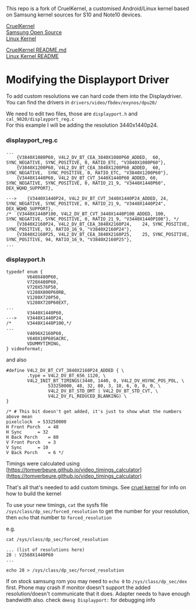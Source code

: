 This repo is a fork of CruelKernel, a customised Android/Linux kernel based on Samsung kernel sources for S10 and Note10 devices.


[CruelKernel](https://github.com/CruelKernel/samsung-exynos9820)  
[Samsung Open Source](https://opensource.samsung.com/main)  
[Linux Kernel](https://www.kernel.org/)

[CruelKernel README.md](https://github.com/lilboatclub/samsung-exynos9820/blob/cruel-DTI8-v3.8/CruelKernel%20README.md)  
[Linux Kernel README](https://github.com/lilboatclub/samsung-exynos9820/blob/cruel-DTI8-v3.8/README_linux)

# Modifying the Displayport Driver

To add custom resolutions we can hard code them into the Displaydriver. You can find the drivers in ```drivers/video/fbdev/exynos/dpu20/```

We need to edit two files, those are ```displayport.h``` and ```cal_9820/displayport_reg.c```  
For this example I will be adding the resolution 3440x1440p24.
### displayport_reg.c
```
...
	{V3840X1080P60,	V4L2_DV_BT_CEA_3840X1080P60_ADDED,	60, SYNC_NEGATIVE, SYNC_POSITIVE, 0, RATIO_ETC, "V3840X1080P60"},
	{V3840X1200P60,	V4L2_DV_BT_CEA_3840X1200P60_ADDED,	60, SYNC_NEGATIVE,	SYNC_POSITIVE, 0, RATIO_ETC, "V3840X1200P60"},
	{V3440X1440P60,	V4L2_DV_BT_CVT_3440X1440P60_ADDED, 60, SYNC_NEGATIVE, SYNC_POSITIVE, 0, RATIO_21_9, "V3440X1440P60", DEX_WQHD_SUPPORT},

--->	{V3440X1440P24, V4L2_DV_BT_CVT_3440X1440P24_ADDED, 24, SYNC_NEGATIVE, SYNC_POSITIVE, 0, RATIO_21_9, "V3440X1440P24", DEX_WQHD_SUPPORT},
/*	{V3440X1440P100, V4L2_DV_BT_CVT_3440X1440P100_ADDED, 100, SYNC_NEGATIVE, SYNC_POSITIVE, 0, RATIO_21_9, "V3440X1440P100"}, */
	{V3840X2160P24,	V4L2_DV_BT_CEA_3840X2160P24,	24, SYNC_POSITIVE, SYNC_POSITIVE, 93, RATIO_16_9, "V3840X2160P24"},
	{V3840X2160P25,	V4L2_DV_BT_CEA_3840X2160P25,	25, SYNC_POSITIVE, SYNC_POSITIVE, 94, RATIO_16_9, "V3840X2160P25"},
...
```
### displayport.h

```
typedef enum {
        V640X480P60,
        V720X480P60,
        V720X576P50,
        V1280X800P60RB,
        V1280X720P50,
        V1280X720P60EXT,
...
        V3440X1440P60,
--->    V3440X1440P24,
/*      V3440X1440P100,*/
...
        V4096X2160P60,
        V640X10P60SACRC,
        VDUMMYTIMING,
} videoformat;
```

and also

```
#define V4L2_DV_BT_CVT_3840X2160P24_ADDED { \
        .type = V4L2_DV_BT_656_1120, \
        V4L2_INIT_BT_TIMINGS(3440, 1440, 0, V4L2_DV_HSYNC_POS_POL, \
                533250000, 48, 32, 80, 3, 10, 6, 0, 0, 0, \
                V4L2_DV_BT_STD_DMT | V4L2_DV_BT_STD_CVT, \
                V4L2_DV_FL_REDUCED_BLANKING) \
}

/* # This bit doesn't get added, it's just to show what the numbers above mean
pixelclock 	= 533250000
H Front Porch 	= 48
H Sync 		= 32
H Back Porch 	= 80
V Front Porch 	= 3
V Sync 		= 10
V Back Porch 	= 6 */
```

Timings were calculated using [https://tomverbeure.github.io/video_timings_calculator](https://tomverbeure.github.io/video_timings_calculator)

That's all that's needed to add custom timings. See [cruel kernel](https://github.com/CruelKernel/samsung-exynos9820) for info on how to build the kernel

To use your new timings, ``cat`` the sysfs file ``/sys/class/dp_sec/forced_resolution`` to get the number for your resolution, then ``echo`` that number to ``forced_resolution``

e.g.

```
cat /sys/class/dp_sec/forced_resolution

... (list of resolutions here)
28 : V2560X1440P60
...

echo 28 > /sys/class/dp_sec/forced_resolution
```

If on stock samsung rom you may need to ``echo 0`` to ``/sys/class/dp_sec/dex`` first. Phone may crash if monitor doesn't support the added resolution/doesn't communicate that it does. Adapter needs to have enough bandwidth also. check ``dmesg Displayport:`` for debugging info
